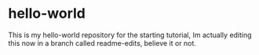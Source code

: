 # hello-world
This is my hello-world repository for the starting tutorial,
Im actually editing this now in a branch called readme-edits, believe it or not.
